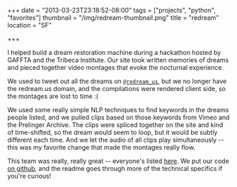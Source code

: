+++
date = "2013-03-23T23:18:52-08:00"
tags = ["projects", "python", "favorites"]
thumbnail = "/img/redream-thumbnail.png"
title = "redream"
location = "SF"

+++

I helped build a dream restoration machine during a hackathon hosted by GAFFTA and the Tribeca Institute.
Our site took written memories of dreams and pieced together video montages that evoke the nocturnal experience.

<!--more-->

We used to tweet out all the dreams on [`@redream_us`](https://twitter.com/redream_us),
but we no longer have the redream.us domain, and the compilations were rendered client side,
so the montages are lost to time :(

We used some really simple NLP techniques to find keywords in the dreams people listed,
and we pulled clips based on those keywords from Vimeo and the Prelinger Archive.
The clips were spliced together on the site and kind of time-shifted,
so the dream would seem to loop, but it would be subtly different each time.
And we let the audio of all clips play simultaneously --
this was my favorite change that made the montages really flow.

This team was really, really great -- everyone's listed [here](https://github.com/yosemitebandit/redream/blob/master/serve/templates/about.html).
We put our code [on github](https://github.com/yosemitebandit/redream),
and the readme goes through more of the technical specifics if you're curious!
